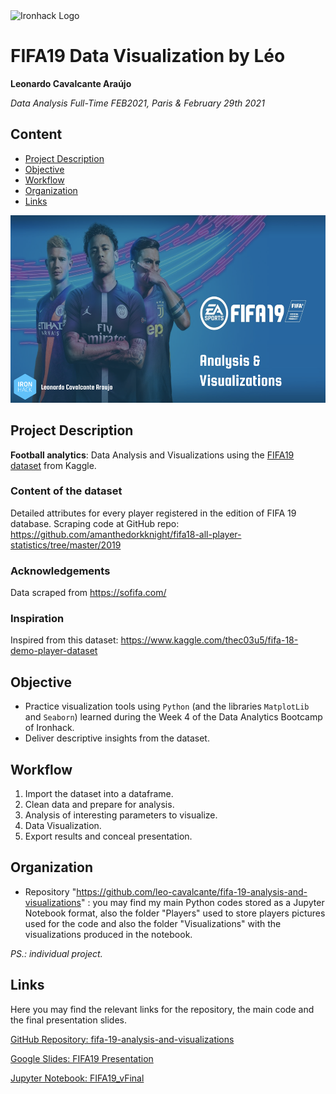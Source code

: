 <img src="https://bit.ly/2VnXWr2" alt="Ironhack Logo" width="100"/>

# FIFA19 Data Visualization by Léo
**Leonardo Cavalcante Araújo**

*Data Analysis Full-Time FEB2021, Paris & February 29th 2021*

## Content
- [Project Description](#project-description)
- [Objective](#objective)
- [Workflow](#workflow)
- [Organization](#organization)
- [Links](#links)

<div style="text-align:center"><a href="https://docs.google.com/presentation/d/1XLdzy3sR2AVk0apq9z-DJor_tgyoy7XSe-rjNo4W43M/edit?usp=sharing"><img src="FIFA19 Cover.png" alt="Cover of FIFA19 Google Slides Presentation, with Neymar, Dybala and Kevin De Bruyne" height="300"/></a></div>

## Project Description
**Football analytics**: Data Analysis and Visualizations using the [FIFA19 dataset](https://www.kaggle.com/karangadiya/fifa19) from Kaggle.

### Content of the dataset
Detailed attributes for every player registered in the edition of FIFA 19 database.
Scraping code at GitHub repo: https://github.com/amanthedorkknight/fifa18-all-player-statistics/tree/master/2019

### Acknowledgements
Data scraped from https://sofifa.com/

### Inspiration
Inspired from this dataset: https://www.kaggle.com/thec03u5/fifa-18-demo-player-dataset

## Objective
- Practice visualization tools using `Python` (and the libraries `MatplotLib` and `Seaborn`) learned during the Week 4 of the Data Analytics Bootcamp of Ironhack.
- Deliver descriptive insights from the dataset.

## Workflow
1. Import the dataset into a dataframe.
2. Clean data and prepare for analysis.
3. Analysis of interesting parameters to visualize.
4. Data Visualization.
5. Export results and conceal presentation.

## Organization
- Repository "https://github.com/leo-cavalcante/fifa-19-analysis-and-visualizations" : you may find my main Python codes stored as a Jupyter Notebook format, also the folder "Players" used to store players pictures used for the code and also the folder "Visualizations" with the visualizations produced in the notebook.

*PS.: individual project.*

## Links
Here you may find the relevant links for the repository, the main code and the final presentation slides.

[GitHub Repository: fifa-19-analysis-and-visualizations](https://github.com/leo-cavalcante/fifa-19-analysis-and-visualizations)  

[Google Slides: FIFA19 Presentation](https://docs.google.com/presentation/d/1XLdzy3sR2AVk0apq9z-DJor_tgyoy7XSe-rjNo4W43M/edit#slide=id.g60177929be_4_159)

[Jupyter Notebook: FIFA19_vFinal](https://github.com/leo-cavalcante/fifa-19-analysis-and-visualizations/blob/master/FIFA19_vFinal.ipynb)  